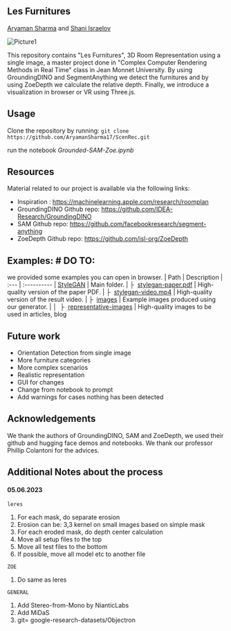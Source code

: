 ## Les Furnitures 
[Aryaman Sharma](https://github.com/AryamanSharma17) and [Shani Israelov](https://github.com/shani1610)

![Picture1](https://github.com/AryamanSharma17/ScenRec/assets/56839113/e611fdc5-b539-40f9-b73e-09ab3187a51d)

This repository contains "Les Furnitures", 3D Room Representation using a single image, a master project done in "Complex Computer Rendering Methods in Real Time" class in Jean Monnet University. By using GroundingDINO and SegmentAnything we detect the furnitures and by using ZoeDepth we calculate the relative depth. 
Finally, we introduce a visualization in browser or VR using Three.js.

## Usage
Clone the repository by running:
``
git clone https://github.com/AryamanSharma17/ScenRec.git
``

run the notebook *Grounded-SAM-Zoe.ipynb*

## Resources

Material related to our project is available via the following links:

- Inspiration : https://machinelearning.apple.com/research/roomplan
- GroundingDINO Github repo: https://github.com/IDEA-Research/GroundingDINO
- SAM Github repo: https://github.com/facebookresearch/segment-anything
- ZoeDepth Github repo: https://github.com/isl-org/ZoeDepth

## Examples: # DO TO:

we provided some examples you can open in browser.
| Path | Description
| :--- | :----------
| [StyleGAN](https://drive.google.com/open?id=1uka3a1noXHAydRPRbknqwKVGODvnmUBX) | Main folder.
| &boxvr;&nbsp; [stylegan-paper.pdf](https://drive.google.com/open?id=1v-HkF3Ehrpon7wVIx4r5DLcko_U_V6Lt) | High-quality version of the paper PDF.
| &boxvr;&nbsp; [stylegan-video.mp4](https://drive.google.com/open?id=1uzwkZHQX_9pYg1i0d1Nbe3D9xPO8-qBf) | High-quality version of the result video.
| &boxvr;&nbsp; [images](https://drive.google.com/open?id=1-l46akONUWF6LCpDoeq63H53rD7MeiTd) | Example images produced using our generator.
| &boxv;&nbsp; &boxvr;&nbsp; [representative-images](https://drive.google.com/open?id=1ToY5P4Vvf5_c3TyUizQ8fckFFoFtBvD8) | High-quality images to be used in articles, blog

## Future work 
* Orientation Detection from single image 
* More furniture categories
* More complex scenarios 
* Realistic representation 
* GUI for changes
* Change from notebook to prompt 
* Add warnings for cases nothing has been detected

## Acknowledgements

We thank the authors of GroundingDINO, SAM and ZoeDepth, we used their github and hugging face demos and notebooks. 
We thank our professor Phillip Colantoni for the advices. 

## Additional Notes about the process

#### 05.06.2023
`leres`
1. For each mask, do separate erosion
2. Erosion can be: 3,3 kernel on small images based on simple mask
3. For each eroded mask, do depth center calculation
4. Move all setup files to the top
5. Move all test files to the bottom
6. If possible, move all model etc to another file

 
`ZOE`
1. Do same as leres


`GENERAL`
1. Add Stereo-from-Mono by NianticLabs
2. Add MiDaS
3. git= google-research-datasets/Objectron

